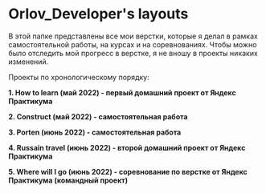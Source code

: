 # Orlov_Developer's layouts

В этой папке представлены все мои верстки, которые я делал в рамках самостоятельной работы, на курсах и на соревнованиях. 
Чтобы можно было отследить мой прогресс в верстке, я не вношу в проекты никаких изменений.

Проекты по хронологическому порядку:

**1. How to learn (май 2022) - первый домашний проект от Яндекс Практикума**

**2. Construct (май 2022) - самостоятельная работа**

**3. Porten (июнь 2022) - самостоятельная работа**

**4. Russain travel (июнь 2022) - второй домашний проект от Яндекс Практикума**

**5. Where will I go (июнь 2022) - соревнование по верстке от Яндекс Практикума (командный проект)**

